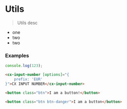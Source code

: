# Utils

> Utils desc

- one
- two
- two

### Examples

```javascript
console.log(123);
```

```html
<cx-input-number [options]="{
    prefix: 'EUR'
}">CX INPUT NUMBER</cx-input-number>
```
```html
<button class="btn">I am a button!</button>
```

```html
<button class="btn btn-danger">I am a button</button>
```